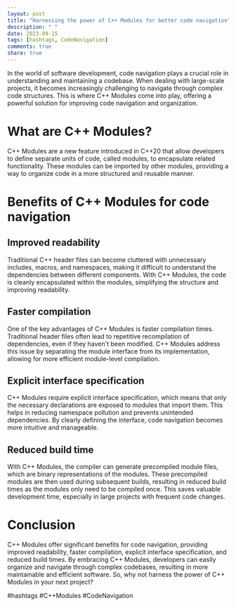 ```yaml
---
layout: post
title: "Harnessing the power of C++ Modules for better code navigation"
description: " "
date: 2023-09-15
tags: [hashtags, CodeNavigation]
comments: true
share: true
---
```


In the world of software development, code navigation plays a crucial role in understanding and maintaining a codebase. When dealing with large-scale projects, it becomes increasingly challenging to navigate through complex code structures. This is where C++ Modules come into play, offering a powerful solution for improving code navigation and organization.

# What are C++ Modules?

C++ Modules are a new feature introduced in C++20 that allow developers to define separate units of code, called modules, to encapsulate related functionality. These modules can be imported by other modules, providing a way to organize code in a more structured and reusable manner.

# Benefits of C++ Modules for code navigation

## Improved readability

Traditional C++ header files can become cluttered with unnecessary includes, macros, and namespaces, making it difficult to understand the dependencies between different components. With C++ Modules, the code is cleanly encapsulated within the modules, simplifying the structure and improving readability.

## Faster compilation

One of the key advantages of C++ Modules is faster compilation times. Traditional header files often lead to repetitive recompilation of dependencies, even if they haven't been modified. C++ Modules address this issue by separating the module interface from its implementation, allowing for more efficient module-level compilation.

## Explicit interface specification

C++ Modules require explicit interface specification, which means that only the necessary declarations are exposed to modules that import them. This helps in reducing namespace pollution and prevents unintended dependencies. By clearly defining the interface, code navigation becomes more intuitive and manageable.

## Reduced build time

With C++ Modules, the compiler can generate precompiled module files, which are binary representations of the modules. These precompiled modules are then used during subsequent builds, resulting in reduced build times as the modules only need to be compiled once. This saves valuable development time, especially in large projects with frequent code changes.

# Conclusion

C++ Modules offer significant benefits for code navigation, providing improved readability, faster compilation, explicit interface specification, and reduced build times. By embracing C++ Modules, developers can easily organize and navigate through complex codebases, resulting in more maintainable and efficient software. So, why not harness the power of C++ Modules in your next project?

#hashtags #C++Modules #CodeNavigation